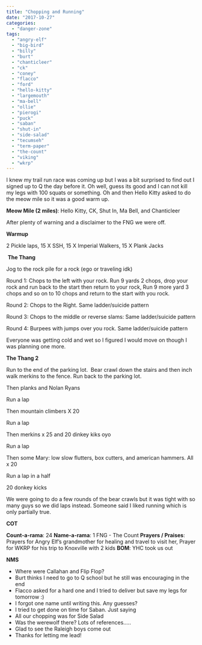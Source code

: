 ```yaml
---
title: "Chopping and Running"
date: "2017-10-27"
categories: 
  - "danger-zone"
tags: 
  - "angry-elf"
  - "big-bird"
  - "billy"
  - "burt"
  - "chanticleer"
  - "ck"
  - "coney"
  - "flacco"
  - "ford"
  - "hello-kitty"
  - "largemouth"
  - "ma-bell"
  - "ollie"
  - "pierogi"
  - "puck"
  - "saban"
  - "shut-in"
  - "side-salad"
  - "tecumseh"
  - "term-paper"
  - "the-count"
  - "viking"
  - "wkrp"
---
```


I knew my trail run race was coming up but I was a bit surprised to find out I signed up to Q the day before it. Oh well, guess its good and I can not kill my legs with 100 squats or something. Oh and then Hello Kitty asked to do the meow mile so it was a good warm up.

**Meow Mile (2 miles)**: Hello Kitty, CK, Shut In, Ma Bell, and Chanticleer

After plenty of warning and a disclaimer to the FNG we were off.

**Warmup** 

2 Pickle laps, 15 X SSH, 15 X Imperial Walkers, 15 X Plank Jacks

 **The Thang**

Jog to the rock pile for a rock (ego or traveling idk)

Round 1: Chops to the left with your rock. Run 9 yards 2 chops, drop your rock and run back to the start then return to your rock, Run 9 more yard 3 chops and so on to 10 chops and return to the start with you rock.

Round 2: Chops to the Right. Same ladder/suicide pattern

Round 3: Chops to the middle or reverse slams: Same ladder/suicide pattern

Round 4: Burpees with jumps over you rock. Same ladder/suicide pattern

Everyone was getting cold and wet so I figured I would move on though I was planning one more.

**The Thang 2**

Run to the end of the parking lot.  Bear crawl down the stairs and then inch walk merkins to the fence. Run back to the parking lot.

Then planks and Nolan Ryans

Run a lap

Then mountain climbers X 20

Run a lap

Then merkins x 25 and 20 dinkey kiks oyo

Run a lap

Then some Mary: low slow flutters, box cutters, and american hammers. All x 20

Run a lap in a half

20 donkey kicks

We were going to do a few rounds of the bear crawls but it was tight with so many guys so we did laps instead. Someone said I liked running which is only partially true.

**COT**

**Count-a-rama**: 24 **Name-a-rama**: 1 FNG - The Count **Prayers / Praises**: Prayers for Angry Elf’s grandmother for healing and travel to visit her, Prayer for WKRP for his trip to Knoxville with 2 kids **BOM**: YHC took us out

**NMS**

- Where were Callahan and Flip Flop?
- Burt thinks I need to go to Q school but he still was encouraging in the end
- Flacco asked for a hard one and I tried to deliver but save my legs for tomorrow :)
- I forgot one name until writing this. Any guesses?
- I tried to get done on time for Saban. Just saying
- All our chopping was for Side Salad
- Was the werewolf there? Lots of references.....
- Glad to see the Raleigh boys come out
- Thanks for letting me lead!
